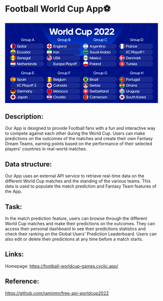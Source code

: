 <h1>Football World Cup App⚽</h1>

<img src="./public/images/Captura de pantalla 2022-11-28 003317.png" alt="">


<h2>Description:</h2>

Our App is designed to provide Football fans with a fun and interactive way to compete against each other during the World Cup. Users can make predictions on the outcomes of the matches and create their own Fantasy Dream Teams, earning points based on the performance of their selected players' countries in real-world matches.


<h2>Data structure:</h2>

Our App uses an external API service to retrieve real-time data on the different World Cup matches and the standing of the various teams. This data is used to populate the match prediction and Fantasy Team features of the App.


<h2>Task:</h2>

In the match prediction feature, users can browse through the different World Cup matches and make their predictions on the outcomes. They can access their personal dashboard to see their predictions statistics and check their ranking on the Global Users' Prediction Leaderboard. Users can also edit or delete their predictions at any time before a match starts.



<h2>Links:</h2>

Homepage: https://football-worldcup-games.cyclic.app/


<h2>Reference: </h2>

https://github.com/raminmr/free-api-worldcup2022